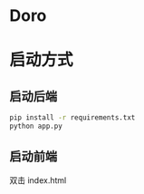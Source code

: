 # Doro

# 启动方式
## 启动后端
```bash
pip install -r requirements.txt
python app.py
```

## 启动前端
双击 index.html